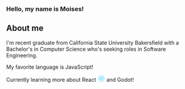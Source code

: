 ### Hello, my name is Moises!

## About me

I'm recent graduate from California State University Bakersfield with a Bachelor's in Computer Science who's seeking roles in Software Engineering.

My favorite language is JavaScript!

Currently learning more about React <img src="React.png" alt="drawing" width="20"/> and Godot! 

<!--
**GHGFaber/GHGFaber** is a ✨ _special_ ✨ repository because its `README.md` (this file) appears on your GitHub profile.

Here are some ideas to get you started:

- 🔭 I’m currently working on ...
- 🌱 I’m currently learning ...
- 👯 I’m looking to collaborate on ...
- 🤔 I’m looking for help with ...
- 💬 Ask me about ...
- 📫 How to reach me: ...
- 😄 Pronouns: ...
- ⚡ Fun fact: ...
-->
